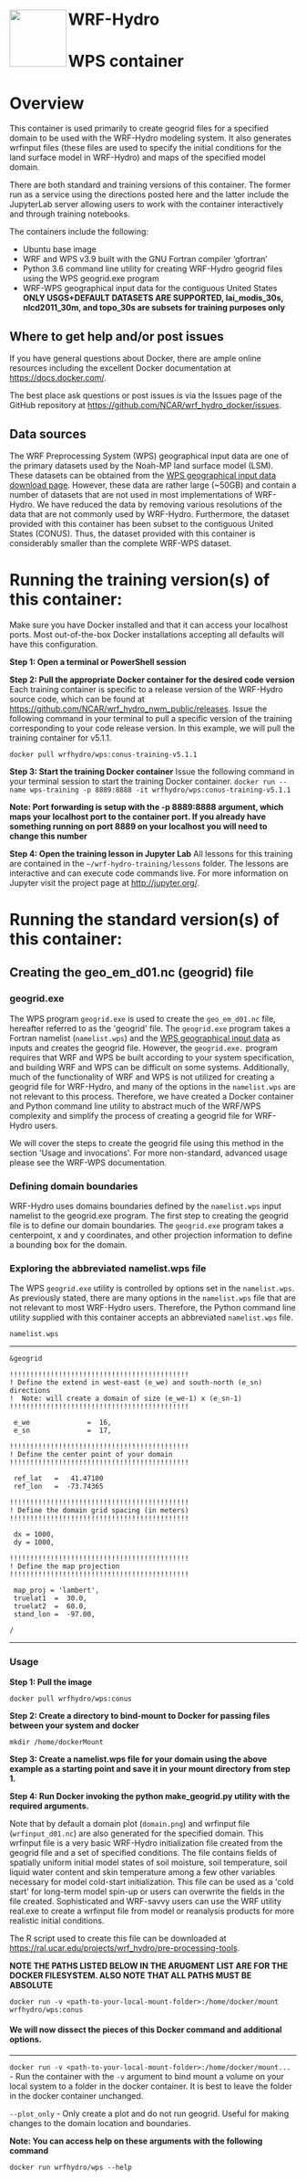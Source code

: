 # WRF-Hydro <img src="https://ral.ucar.edu/sites/default/files/public/wrf_hydro_symbol_logo_2017_09_150pxby63px.png" width=100 align="left" />

# WPS container 

# Overview
This container is used primarily to create geogrid files for a specified domain to be used with the WRF-Hydro modeling system. It also generates wrfinput files (these files are used to specify the initial conditions for the land surface model in WRF-Hydro) and maps of the specified model domain.

There are both standard and training versions of this container.  The former run as a service using the directions posted here and the latter include the JupyterLab server allowing users to work with the container interactively and through training notebooks.

The containers include the following:

* Ubuntu base image
* WRF and WPS v3.9 built with the GNU Fortran compiler ‘gfortran’
* Python 3.6 command line utility for creating WRF-Hydro geogrid files using the WPS geogrid.exe program
* WRF-WPS geographical input data for the contiguous United States **ONLY USGS+DEFAULT DATASETS ARE SUPPORTED, lai_modis_30s, nlcd2011_30m, and topo_30s are subsets for training purposes only**

## Where to get help and/or post issues
If you have general questions about Docker, there are ample online resources including the excellent Docker documentation at https://docs.docker.com/.

The best place ask questions or post issues is via the Issues page of the GitHub repository at
https://github.com/NCAR/wrf_hydro_docker/issues.

## Data sources
The WRF Preprocessing System (WPS) geographical input data are one of the primary datasets used by the Noah-MP land surface model (LSM). These datasets can be obtained from the [WPS geographical input data download page](http://www2.mmm.ucar.edu/wrf/users/download/get_sources_wps_geog.html). However, these data are rather large (~50GB) and contain a number of datasets that are not used in most implementations of WRF-Hydro. We have reduced the data by removing various resolutions of the data that are not commonly used by WRF-Hydro. Furthermore, the dataset provided with this container has been subset to the contiguous United States (CONUS). Thus, the dataset provided with this container is considerably smaller than the complete WRF-WPS dataset.

# Running the training version(s) of this container:
Make sure you have Docker installed and that it can access your localhost ports. Most out-of-the-box
Docker installations accepting all defaults will have this configuration. 

**Step 1: Open a terminal or PowerShell session**

**Step 2: Pull the appropriate Docker container for the desired code version**
Each training container is specific to a release version of the WRF-Hydro source code, which can be found at https://github.com/NCAR/wrf_hydro_nwm_public/releases.
Issue the following command in your terminal to pull a specific version of the training
corresponding to your code release version. In this example, we will pull the training container for v5.1.1.

`docker pull wrfhydro/wps:conus-training-v5.1.1`

**Step 3: Start the training Docker container**
Issue the following command in your terminal session to start the training Docker container.
`docker run --name wps-training -p 8889:8888 -it wrfhydro/wps:conus-training-v5.1.1`

**Note: Port forwarding is setup with the -p 8889:8888 argument, which maps your localhost port to
the container port. If you already have something running on port 8889 on your localhost you will
need to change this number**

**Step 4: Open the training lesson in Jupyter Lab**
All lessons for this training are contained in the `~/wrf-hydro-training/lessons` folder. The
lessons are interactive and can execute code commands live. For more information on Jupyter
visit the project page at http://jupyter.org/.

# Running the standard version(s) of this container:

## Creating the geo_em_d01.nc (geogrid) file
### geogrid.exe
The WPS program `geogrid.exe` is used to create the `geo_em_d01.nc` file, hereafter referred to as the 'geogrid' file. The `geogrid.exe` program takes a Fortran namelist (`namelist.wps`) and the [WPS geographical input data](http://www2.mmm.ucar.edu/wrf/users/download/get_sources_wps_geog.html) as inputs and creates the geogrid file. However, the `geogrid.exe.` program requires that WRF and WPS be built according to your system specification, and building WRF and WPS can be difficult on some systems. Additionally, much of the functionality of WRF and WPS is not utilized for creating a geogrid file for WRF-Hydro, and many of the options in the `namelist.wps` are not relevant to this process. Therefore, we have created a Docker container and Python command line utility to abstract much of the WRF/WPS complexity and simplify the process of creating a geogrid file for WRF-Hydro users. 

We will cover the steps to create the geogrid file using this method in the section 'Usage and invocations'. For more non-standard, advanced usage please see the WRF-WPS documentation.

### Defining domain boundaries
WRF-Hydro uses domains boundaries defined by the `namelist.wps` input namelist to the geogrid.exe program. The first step to creating the geogrid file is to define our domain boundaries. The `geogrid.exe` program takes a centerpoint, x and y coordinates, and other projection information to define a bounding box for the domain.

### Exploring the abbreviated namelist.wps file
The WPS `geogrid.exe` utility is controlled by options set in the `namelist.wps`. As previously stated, there are many options in the `namelist.wps` file that are not relevant to most WRF-Hydro users. Therefore, the Python command line utility supplied with this container accepts an abbreviated `namelist.wps` file.

`namelist.wps`

----------
```
&geogrid

!!!!!!!!!!!!!!!!!!!!!!!!!!!!!!!!!!!!!!!!!!!!
! Define the extend in west-east (e_we) and south-north (e_sn) directions
!  Note: will create a domain of size (e_we-1) x (e_sn-1)
!!!!!!!!!!!!!!!!!!!!!!!!!!!!!!!!!!!!!!!!!!!!

 e_we              =  16,
 e_sn              =  17,

!!!!!!!!!!!!!!!!!!!!!!!!!!!!!!!!!!!!!!!!!!!!
! Define the center point of your domain
!!!!!!!!!!!!!!!!!!!!!!!!!!!!!!!!!!!!!!!!!!!!

 ref_lat   =   41.47100
 ref_lon   =  -73.74365

!!!!!!!!!!!!!!!!!!!!!!!!!!!!!!!!!!!!!!!!!!!!
! Define the domain grid spacing (in meters)
!!!!!!!!!!!!!!!!!!!!!!!!!!!!!!!!!!!!!!!!!!!!

 dx = 1000,
 dy = 1000,

!!!!!!!!!!!!!!!!!!!!!!!!!!!!!!!!!!!!!!!!!!!!
! Define the map projection
!!!!!!!!!!!!!!!!!!!!!!!!!!!!!!!!!!!!!!!!!!!!

 map_proj = 'lambert',
 truelat1  =  30.0,
 truelat2  =  60.0,
 stand_lon =  -97.00,

/
```
----------

### Usage
**Step 1: Pull the image**
```
docker pull wrfhydro/wps:conus
```

**Step 2:  Create a directory to bind-mount to Docker for passing files between your system and docker**
```
mkdir /home/dockerMount
```

**Step 3: Create a namelist.wps file for your domain using the above example as a starting point and save it in your mount directory from step 1.**

**Step 4: Run Docker invoking the python make_geogrid.py utility with the required arguments.**

Note that by default a domain plot (`domain.png`) and wrfinput file (`wrfinput_d01.nc`) are also generated for the specified domain. This wrfinput file is a very basic WRF-Hydro initialization file created from the geogrid file and a set of specified conditions. The file contains fields of spatially uniform initial model states of soil moisture, soil temperature, soil liquid water content and skin temperature among a few other variables necessary for model cold-start initialization. This file can be used as a 'cold start' for long-term model spin-up or users can overwrite the fields in the file created. Sophisticated and WRF-savvy users can use the WRF utility real.exe to create a wrfinput file from model or reanalysis products for more realistic initial conditions.

The R script used to create this file can be downloaded at https://ral.ucar.edu/projects/wrf_hydro/pre-processing-tools. 

**NOTE THE PATHS LISTED BELOW IN THE ARUGMENT LIST ARE FOR THE DOCKER FILESYSTEM. ALSO NOTE THAT ALL PATHS MUST BE ABSOLUTE**

```
docker run -v <path-to-your-local-mount-folder>:/home/docker/mount wrfhydro/wps:conus
```

#### We will now dissect the pieces of this Docker command and additional options.

-----------------

`docker run -v <path-to-your-local-mount-folder>:/home/docker/mount...` - Run the container with the `-v` argument to bind mount a volume on your local system to a folder in the docker container. It is best to leave the folder in the docker container unchanged. 

 `--plot_only` - Only create a plot and do not run geogrid. Useful for making changes to the domain location and boundaries.

**Note: You can access help on these arguments with the following command**

`docker run wrfhydro/wps --help`
